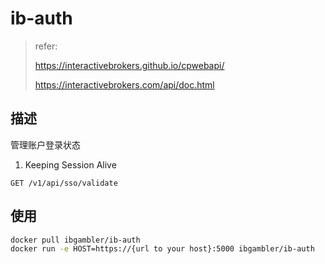 # ib-auth

> refer:
>
> https://interactivebrokers.github.io/cpwebapi/
>
> https://interactivebrokers.com/api/doc.html

## 描述

管理账户登录状态

1. Keeping Session Alive

```http request
GET /v1/api/sso/validate
```

## 使用

```bash
docker pull ibgambler/ib-auth
docker run -e HOST=https://{url to your host}:5000 ibgambler/ib-auth
```